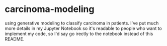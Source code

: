 # carcinoma-modeling
using generative modeling to classify carcinoma in patients. I've put much more details in my Jupyter Notebook so it's readable to 
people who want to implement my code, so I'd say go irectly to the notebook instead of this README.

